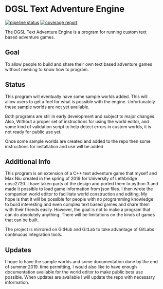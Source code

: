 DGSL Text Adventure Engine
==========================

[![pipeline status](https://gitlab.com/strinsberg/dgsl-text-adventure-engine/badges/master/pipeline.svg)](https://gitlab.com/strinsberg/dgsl-text-adventure-engine/commits/master)
[![coverage report](https://gitlab.com/strinsberg/dgsl-text-adventure-engine/badges/master/coverage.svg)](https://gitlab.com/strinsberg/dgsl-text-adventure-engine/commits/master)

The DGSL Text Adventure Engine is a program for running custom text based adventure games.

## Goal
To allow people to build and share their own text based adventure games without needing to know how to program.

## Status
This program will eventually have some sample worlds added. This will allow users to get a feel for what is possible with the engine. Unfortunately these sample worlds are not yet available.

Both programs are still in early development and subject to major changes. Also, Without a proper set of instructions for using the world editor, and some kind of validation script to help detect errors in custom worlds, it is not ready for public use yet.

Once some sample worlds are created and added to the repo then some instructions for installation and use will be added.

## Additional Info
This program is an extension of a C++ text adventure game that myself and Max Niu created in the spring of 2019 for University of Lethbridge cpsc2720. I have taken parts of the design and ported them to python 3 and made it possible to load game information from json files. I then wrote the companion world editor to facilitate world construction and editing. My hope is that it will be possible for people with no programming knowledge to build interesting and even complex text based games and share them with their friends easily. However, the goal is not to make a program that can do absolutely anything. There will be limitations on the kinds of games that can be built.

The project is mirrored on GitHub and GitLab to take advantage of GitLabs continuous integration tools.

## Updates
I hope to have the sample worlds and some documentation done by the end of summer 2019. time permitting, I would also like to have enough documentation available for the world editor to make public beta use possible. When updates are available I will update the repo with necessary information.
